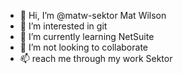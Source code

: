 - 👋 Hi, I’m @matw-sektor Mat Wilson
- 👀 I’m interested in git
- 🌱 I’m currently learning NetSuite
- 💞️ I’m not looking to collaborate
- 📫 reach me through my work Sektor 

<!---
matw-sektor/matw-sektor is a ✨ special ✨ repository because its `README.md` (this file) appears on your GitHub profile.
You can click the Preview link to take a look at your changes.
--->
